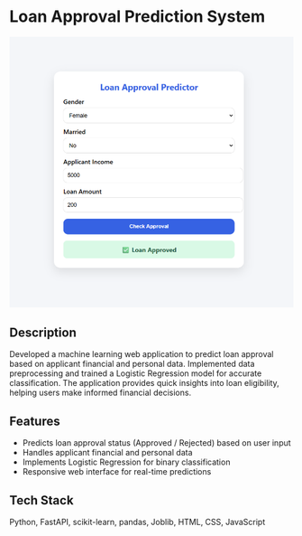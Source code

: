 # Loan Approval Prediction System

![Loan Approval Predictor](assets/screenshot.png)

## Description
Developed a machine learning web application to predict loan approval based on applicant financial and personal data. Implemented data preprocessing and trained a Logistic Regression model for accurate classification. The application provides quick insights into loan eligibility, helping users make informed financial decisions.

## Features
- Predicts loan approval status (Approved / Rejected) based on user input
- Handles applicant financial and personal data
- Implements Logistic Regression for binary classification
- Responsive web interface for real-time predictions

## Tech Stack
Python, FastAPI, scikit-learn, pandas, Joblib, HTML, CSS, JavaScript


